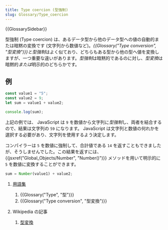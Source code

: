 ```yaml
---
title: Type coercion (型強制)
slug: Glossary/Type_coercion
---
```


{{GlossarySidebar}}

型強制 (Type coercion) は、あるデータ型から他のデータ型への値の自動的または暗黙の変換です (文字列から数値など)。*{{Glossary("Type conversion", "型変換")}}*と*型強制*はよく似ており、どちらもある型から他の型へ値を変換しますが、一つ重要な違いがあります。*型強制*は暗黙的であるのに対し、*型変換*は暗黙的*または*明示的のどちらかです。

## 例

```js
const value1 = "5";
const value2 = 9;
let sum = value1 + value2;

console.log(sum);
```

上記の例では、 JavaScript は `9` を数値から文字列に*型強制*し、両者を結合するので、結果は文字列の `59` になります。 JavaScript は文字列と数値の何れかを選択する必要があり、文字列を使用するよう決定します。

コンパイラーは `5` を数値に強制して、合計値である `14` を返すこともできましたが、そうしませんでした。この結果を返すには、 {{jsxref("Global_Objects/Number", "Number()")}} メソッドを用いて明示的に `5` を数値に変換することができます。

```js
sum = Number(value1) + value2;
```

1. [用語集](/ja/docs/Glossary)

   1. {{Glossary("Type", "型")}}
   2. {{Glossary("Type conversion", "型変換")}}

2. Wikipedia の記事

   1. [型変換](https://ja.wikipedia.org/wiki/型変換)
